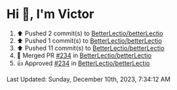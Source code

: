 <h1>Hi 👋, I'm Victor </h1>

<!--RECENT_ACTIVITY:start-->
1. ⬆️ Pushed 2 commit(s) to [BetterLectio/betterLectio](https://github.com/BetterLectio/betterLectio)<br>
2. ⬆️ Pushed 1 commit(s) to [BetterLectio/betterLectio](https://github.com/BetterLectio/betterLectio)<br>
3. ⬆️ Pushed 11 commit(s) to [BetterLectio/betterLectio](https://github.com/BetterLectio/betterLectio)<br>
4. 🎉 Merged PR [#234](https://github.com/BetterLectio/betterLectio/pull/234) in [BetterLectio/betterLectio](https://github.com/BetterLectio/betterLectio)<br>
5. 👍 Approved [#234](https://github.com/BetterLectio/betterLectio/pull/234#pullrequestreview-1770893217) in [BetterLectio/betterLectio](https://github.com/BetterLectio/betterLectio)<br>
<!--RECENT_ACTIVITY:end-->

<!--RECENT_ACTIVITY:last_update-->
Last Updated: Sunday, December 10th, 2023, 7:34:12 AM
<!--RECENT_ACTIVITY:last_update_end-->
